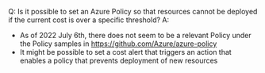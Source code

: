 Q: Is it possible to set an Azure Policy so that resources cannot be deployed if the current cost is over a specific threshold?
A: 
- As of 2022 July 6th, there does not seem to be a relevant Policy under the Policy samples in https://github.com/Azure/azure-policy
- It might be possible to set a cost alert that triggers an action that enables a policy that prevents deployment of new resources